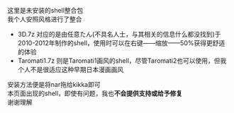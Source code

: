 这里是未安装的shell整合包  
我个人安照风格进行了整合  

- 3D.7z 对应的是由任意たん(不具名人士，与其相关的信息什么都没找到)于2010-2012年制作的shell，使用时可以在右键——缩放——50%获得更舒适的体验  
- Taromati1.7z 则是Taromati1画风的shell，尽管Taromati2也可以使用，但我个人不是很适应这种早期日本漫画画风  

安装方法便是将nar拖给kikka即可  
本页面出现的shell，即使有问题，我也**不会提供支持或给予修复**  
谢谢理解  
